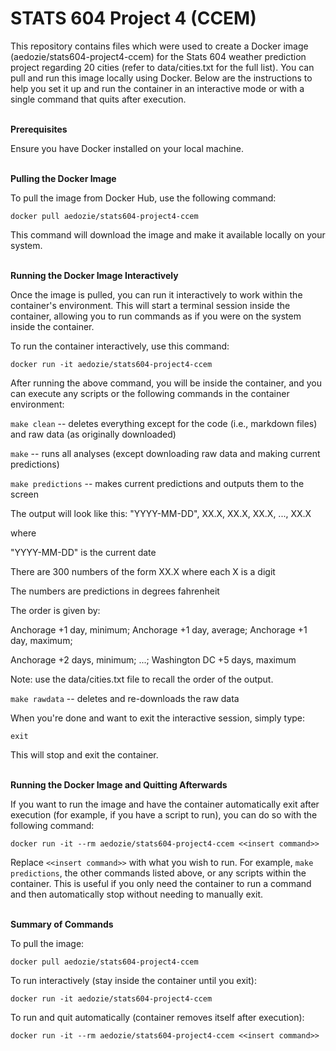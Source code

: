 # STATS 604 Project 4 (CCEM)

This repository contains files which were used to create a Docker image (aedozie/stats604-project4-ccem) for the Stats 604 weather prediction project regarding 20 cities (refer to data/cities.txt for the full list). You can pull and run this image locally using Docker. Below are the instructions to help you set it up and run the container in an interactive mode or with a single command that quits after execution.
<br><br>


**Prerequisites**

Ensure you have Docker installed on your local machine.
<br><br>


**Pulling the Docker Image**

To pull the image from Docker Hub, use the following command:

`docker pull aedozie/stats604-project4-ccem`

This command will download the image and make it available locally on your system.
<br><br>


**Running the Docker Image Interactively**

Once the image is pulled, you can run it interactively to work within the container's environment. This will start a terminal session inside the container, allowing you to run commands as if you were on the system inside the container.

To run the container interactively, use this command:

`docker run -it aedozie/stats604-project4-ccem`

After running the above command, you will be inside the container, and you can execute any scripts or the following commands in the container environment:

`make clean` -- deletes everything except for the code (i.e., markdown files) and raw data (as originally downloaded)

`make` -- runs all analyses (except downloading raw data and making current predictions)

`make predictions` -- makes current predictions and outputs them to the screen

  The output will look like this:
  "YYYY-MM-DD", XX.X, XX.X, XX.X, ..., XX.X
  
  where
  
  "YYYY-MM-DD" is the current date
  
  There are 300 numbers of the form XX.X where each X is a digit
  
  The numbers are predictions in degrees fahrenheit
  
  The order is given by:
  
  Anchorage +1 day, minimum; Anchorage +1 day, average; Anchorage +1 day, maximum;
  
  Anchorage +2 days, minimum; ...; Washington DC +5 days, maximum

  Note: use the data/cities.txt file to recall the order of the output.

`make rawdata` -- deletes and re-downloads the raw data

When you're done and want to exit the interactive session, simply type:

`exit`

This will stop and exit the container.
<br><br>


**Running the Docker Image and Quitting Afterwards**

If you want to run the image and have the container automatically exit after execution (for example, if you have a script to run), you can do so with the following command:

`docker run -it --rm aedozie/stats604-project4-ccem <<insert command>>`

Replace `<<insert command>>` with what you wish to run. For example, `make predictions`, the other commands listed above, or any scripts within the container.
This is useful if you only need the container to run a command and then automatically stop without needing to manually exit.
<br><br>


**Summary of Commands**

To pull the image:

`docker pull aedozie/stats604-project4-ccem`

To run interactively (stay inside the container until you exit):

`docker run -it aedozie/stats604-project4-ccem`

To run and quit automatically (container removes itself after execution):

`docker run -it --rm aedozie/stats604-project4-ccem <<insert command>>` 

